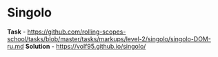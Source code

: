 # Singolo

**Task** - https://github.com/rolling-scopes-school/tasks/blob/master/tasks/markups/level-2/singolo/singolo-DOM-ru.md
**Solution** - https://volf95.github.io/singolo/
